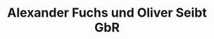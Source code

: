 ---
title: "Alexander Fuchs und Oliver Seibt GbR"
url: /bempflingen/alexander-fuchs-und-oliver-seibt-gbr/
shop: Kleidung
---